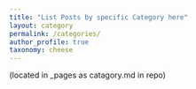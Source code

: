```yaml
---
title: "List Posts by specific Category here"
layout: category
permalink: /categories/
author_profile: true
taxonomy: cheese
---
```


(located in _pages as catagory.md in repo)
